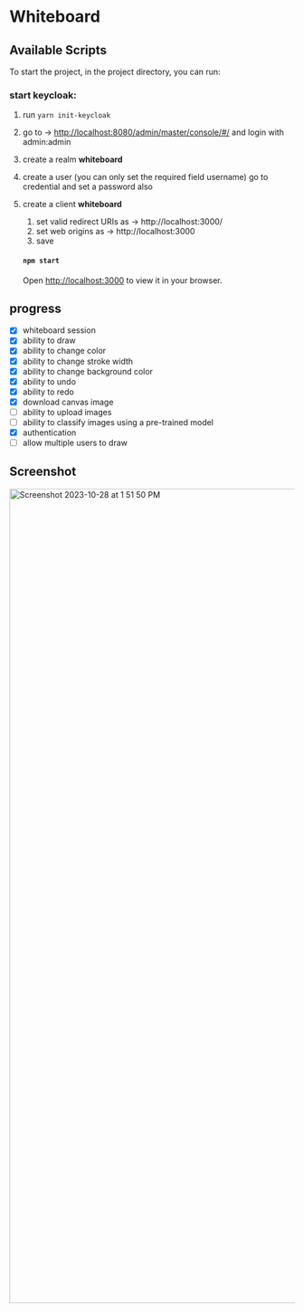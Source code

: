 # Whiteboard

## Available Scripts

To start the project, in the project directory, you can run:

### start keycloak:

1. run ```yarn init-keycloak```
2. go to ->  [http://localhost:8080/admin/master/console/#/](http://localhost:8080/admin/master/console/#/) and login with admin:admin
3. create a realm **whiteboard**
4. create a user (you can only set the required field username) go to credential and set a password also
5. create a client **whiteboard**

   1. set valid redirect URIs as -> http://localhost:3000/
   2. set web origins as -> http://localhost:3000
   3. save

   #### ```npm start```

   Open [http://localhost:3000](http://localhost:3000) to view it in your browser.

## progress

- [X]  whiteboard session
- [X]  ability to draw
- [X]  ability to change color
- [X]  ability to change stroke width
- [X]  ability to change background color
- [X]  ability to undo
- [X]  ability to redo
- [X]  download canvas image
- [ ]  ability to upload images
- [ ]  ability to classify images using a pre-trained model
- [X]  authentication
- [ ]  allow multiple users to draw

## Screenshot








<img width="1440" alt="Screenshot 2023-10-28 at 1 51 50 PM" src="https://github.com/NiyatiGarg/Real-time-react-application/assets/119442591/f208a74a-4f98-474a-af68-0286892bf4c9">
